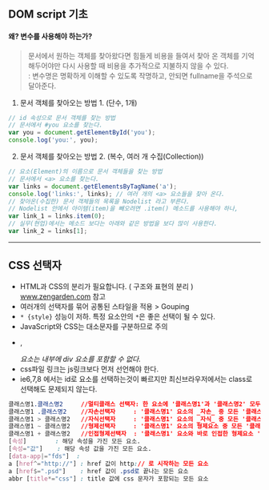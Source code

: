 
## DOM script 기초

#### 왜? 변수를 사용해야 하는가?
> 문서에서 원하는 객체를 찾아왔다면 힘들게 비용을 들여서 찾아 온 객체를 
> 기억해두어야만 다시 사용할 때 비용을 추가적으로 지불하지 않을 수 있다.<br>
> : 변수명은 명확하게 이해할 수 있도록 작명하고, 안되면 fullname을 주석으로 달아준다.

1. 문서 객체를 찾아오는 방법 1. (단수, 1개)
```js
// id 속성으로 문서 객체를 찾는 방법
// 문서에서 #you 요소를 찾는다.
var you = document.getElementById('you');
console.log('you:', you);
```

2. 문서 객체를 찾아오는 방법 2. (복수, 여러 개 수집(Collection))
```js
// 요소(Element)의 이름으로 문서 객체들을 찾는 방법
// 문서에서 <a> 요소를 찾는다.
var links = document.getElementsByTagName('a');
console.log('links:', links); // 여러 개의 <a> 요소들을 찾아 온다.
// 찾아온(수집한) 문서 객체들의 목록을 Nodelist 라고 부른다.
// Nodelist 안에서 아이템(item)을 빼오려면 .item() 메소드를 사용해야 하나,
var link_1 = links.item(0);
// 실무(현업)에서는 메소드 보다는 아래와 같은 방법을 보다 많이 사용한다.
var link_2 = links[1];
```

---

## CSS 선택자
* HTML과 CSS의 분리가 필요합니다. ( 구조와 표현의 분리 ) www.zengarden.com 참고
* 여러개의 선택자를 묶어 공통된 스타일을 적용 > Gouping
* `* {style}` 성능이 저하. 특정 요소안의 `*`은 좋은 선택이 될 수 있다.
* JavaScript와 CSS는 대소문자를 구분하므로 주의
* <p>, <address> 요소는 내부에 div 요소를 포함할 수 없다.
* css파일 링크는 js링크보다 먼저 선언해야 한다.
* ie6,7,8 에서는 id로 요소를 선택하는것이 빠르지만 최신브라우저에서는 class로 선택해도 문제되지 않는다.

```css
클래스명1.클래스명2     //멀티클래스 선택자: 한 요소에 '클래스명1'과 '클래스명2' 모두 부여된 요소를 선택
클래스명1 .클래스명2    //자손선택자     : '클래스명1' 요소의 _자손_ 중 모든 '클래스명2' 요소를 선택
클래스명1 > 클래스명2   //자식선택자     : '클래스명1' 요소의 _자식_ 중 모든 '클래스명2' 요소를 선택
클래스명1 ~ 클래스명2   //형제선택자     : '클래스명1' 요소의 형제요소 중 모든 '클래스명2' 요소를 선택
클래스명1 + 클래스명2   //인접형제선택자  : '클래스명1' 요소와 바로 인접한 형제요소 '클래스명2'를 선택<br>
[속성]        : 해당 속성을 가진 모든 요소.
[속성="값"]    : 해당 속성 값을 가진 모든 요소.
[data-app|="fds"]  : 
a [href^="http://"] : href 값이 http:// 로 시작하는 모든 요소
a [href$=".psd"]    : href 값이 .psd로 끝나는 모든 요소
abbr [title*="css"] : title 값에 css 문자가 포함되는 모든 요소
```
